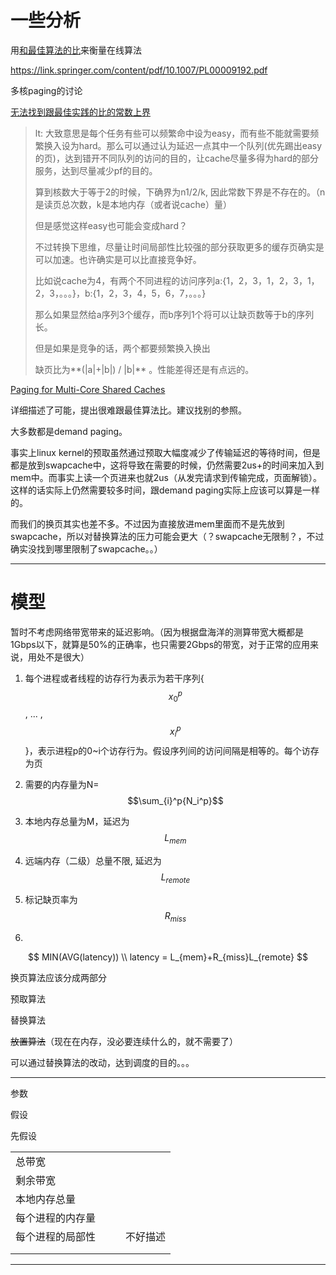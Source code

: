 # 一些分析

用[和最佳算法的比](https://en.wikipedia.org/wiki/Competitive_analysis_(online_algorithm))来衡量在线算法

https://link.springer.com/content/pdf/10.1007/PL00009192.pdf



多核paging的讨论

[无法找到跟最佳实践的比的常数上界](https://dl.acm.org/doi/pdf/10.1145/3350755.3400270)



> lt: 大致意思是每个任务有些可以频繁命中设为easy，而有些不能就需要频繁换入设为hard。那么可以通过认为延迟一点其中一个队列(优先踢出easy的页)，达到错开不同队列的访问的目的，让cache尽量多得为hard的部分服务，达到尽量减少pf的目的。
>
> 算到核数大于等于2的时候，下确界为n1/2/k,  因此常数下界是不存在的。（n是读页总次数，k是本地内存（或者说cache）量）
>
> 但是感觉这样easy也可能会变成hard？
>
> 不过转换下思维，尽量让时间局部性比较强的部分获取更多的缓存页确实是可以加速。也许确实是可以比直接竞争好。
>
> 比如说cache为4，有两个不同进程的访问序列a:{1，2，3，1，2，3，1，2，3，。。。}，b:{1，2，3，4，5，6，7，。。。}
>
> 那么如果显然给a序列3个缓存，而b序列1个将可以让缺页数等于b的序列长。
>
> 但是如果是竞争的话，两个都要频繁换入换出
>
> 缺页比为**(|a|+|b|) / |b|** 。性能差得还是有点远的。



[Paging for Multi-Core Shared Caches](https://dl.acm.org/doi/pdf/10.1145/2090236.2090246)

详细描述了可能，提出很难跟最佳算法比。建议找别的参照。





大多数都是demand paging。

事实上linux kernel的预取虽然通过预取大幅度减少了传输延迟的等待时间，但是都是放到swapcache中，这将导致在需要的时候，仍然需要2us+的时间来加入到mem中。而事实上读一个页进来也就2us（从发完请求到传输完成，页面解锁）。这样的话实际上仍然需要较多时间，跟demand paging实际上应该可以算是一样的。



而我们的换页其实也差不多。不过因为直接放进mem里面而不是先放到swapcache，所以对替换算法的压力可能会更大（？swapcache无限制？，不过确实没找到哪里限制了swapcache。。）

------

# 模型

暂时不考虑网络带宽带来的延迟影响。（因为根据盘海洋的测算带宽大概都是1Gbps以下，就算是50%的正确率，也只需要2Gbps的带宽，对于正常的应用来说，用处不是很大）

1. 每个进程或者线程的访存行为表示为若干序列{$$x_0^p$$ , ... , $$x_i^p$$}，表示进程p的0~i个访存行为。假设序列间的访问间隔是相等的。每个访存为页

2. 需要的内存量为N=$$\sum_{i}^p{N_i^p}$$
3. 本地内存总量为M，延迟为$$L_{mem}$$
4. 远端内存（二级）总量不限,  延迟为$$L_{remote}$$
5. 标记缺页率为$$R_{miss}$$
6. 




$$
MIN(AVG(latency)) \\
latency = L_{mem}+R_{miss}L_{remote}
$$


换页算法应该分成两部分

预取算法

替换算法

~~放置算法~~（现在在内存，没必要连续什么的，就不需要了）



可以通过替换算法的改动，达到调度的目的。。。

------

参数

假设

先假设



|                  |      |      |          |
| ---------------- | ---- | ---- | -------- |
| 总带宽           |      |      |          |
| 剩余带宽         |      |      |          |
| 本地内存总量     |      |      |          |
| 每个进程的内存量 |      |      |          |
| 每个进程的局部性 |      |      | 不好描述 |
|                  |      |      |          |
|                  |      |      |          |



------